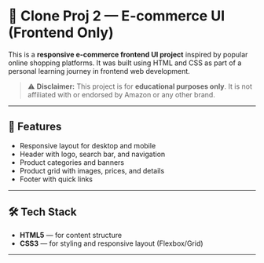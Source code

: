 # 🛒 Clone Proj 2 — E-commerce UI (Frontend Only)

This is a **responsive e-commerce frontend UI project** inspired by popular online shopping platforms. It was built using HTML and CSS as part of a personal learning journey in frontend web development.

> ⚠️ **Disclaimer:** This project is for **educational purposes only**. It is not affiliated with or endorsed by Amazon or any other brand. 

---

## 🚀 Features

- Responsive layout for desktop and mobile
- Header with logo, search bar, and navigation
- Product categories and banners
- Product grid with images, prices, and details 
- Footer with quick links

---

## 🛠️ Tech Stack

- **HTML5** — for content structure
- **CSS3** — for styling and responsive layout (Flexbox/Grid)

---
